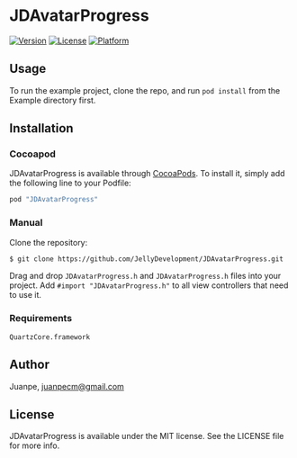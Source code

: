 # JDAvatarProgress

[![Version](https://img.shields.io/cocoapods/v/JDAvatarProgress.svg?style=flat)](http://cocoapods.org/pods/JDAvatarProgress)
[![License](https://img.shields.io/cocoapods/l/JDAvatarProgress.svg?style=flat)](http://cocoapods.org/pods/JDAvatarProgress)
[![Platform](https://img.shields.io/cocoapods/p/JDAvatarProgress.svg?style=flat)](http://cocoapods.org/pods/JDAvatarProgress)

## Usage

To run the example project, clone the repo, and run `pod install` from the Example directory first.

## Installation

### Cocoapod

JDAvatarProgress is available through [CocoaPods](http://cocoapods.org). To install
it, simply add the following line to your Podfile:

```ruby
pod "JDAvatarProgress"
```

### Manual

Clone the repository:

```bash
$ git clone https://github.com/JellyDevelopment/JDAvatarProgress.git
```

Drag and drop `JDAvatarProgress.h` and `JDAvatarProgress.h` files into your project. Add `#import "JDAvatarProgress.h"` to all view controllers that need to use it.

### Requirements
`QuartzCore.framework`

## Author

Juanpe, juanpecm@gmail.com

## License

JDAvatarProgress is available under the MIT license. See the LICENSE file for more info.
